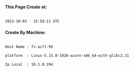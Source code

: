 
   
#### This Page Create at:

```bash

2022-10-03 - 15:58:11 UTC

```

#### Create By Machine:

```bash

Host Name : fv-az71-99

platform  : Linux-5.15.0-1020-azure-x86_64-with-glibc2.31

Ip Local  : 10.1.0.194

```

